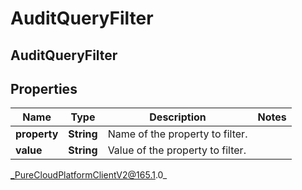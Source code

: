 # AuditQueryFilter

## AuditQueryFilter

## Properties

|Name | Type | Description | Notes|
|------------ | ------------- | ------------- | -------------|
| **property** | **String** | Name of the property to filter. | |
| **value** | **String** | Value of the property to filter. | |



_PureCloudPlatformClientV2@165.1.0_
